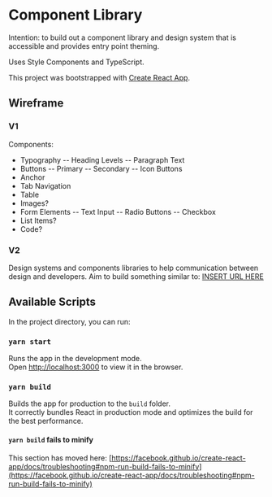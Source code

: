 # Component Library

Intention: to build out a component library and design system that is accessible and provides entry point theming.

Uses Style Components and TypeScript.

This project was bootstrapped with [Create React App](https://github.com/facebook/create-react-app).

## Wireframe

### V1

Components:

- Typography
  -- Heading Levels
  -- Paragraph Text
- Buttons
  -- Primary
  -- Secondary
  -- Icon Buttons
- Anchor
- Tab Navigation
- Table
- Images?
- Form Elements
  -- Text Input
  -- Radio Buttons
  -- Checkbox
- List Items?
- Code?

### V2

Design systems and components libraries to help communication between design and developers. Aim to build something similar to: [INSERT URL HERE]()

## Available Scripts

In the project directory, you can run:

### `yarn start`

Runs the app in the development mode.\
Open [http://localhost:3000](http://localhost:3000) to view it in the browser.

### `yarn build`

Builds the app for production to the `build` folder.\
It correctly bundles React in production mode and optimizes the build for the best performance.

#### `yarn build` fails to minify

This section has moved here: [https://facebook.github.io/create-react-app/docs/troubleshooting#npm-run-build-fails-to-minify](https://facebook.github.io/create-react-app/docs/troubleshooting#npm-run-build-fails-to-minify)
